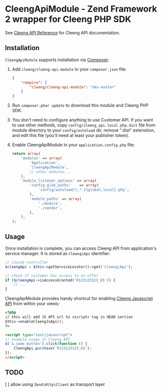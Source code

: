 CleengApiModule - Zend Framework 2 wrapper for Cleeng PHP SDK
=============================================================

See [Cleeng API Reference](http://cleeng.com/open/v3/Reference) for Cleeng API documentation.

Installation
------------

`CleengApiModule` supports installation via [Composer](http://getcomposer.org/):

1. Add `cleeng/cleeng-api-module` to your `composer.json` file:

    ```json
    {
        "require": {
            "cleeng/cleeng-api-module": "dev-master"
        }
    }
    ```

2. Run `composer.phar update` to download this module and Cleeng PHP SDK.

3. You don't need to configure anything to use Customer API. If you want to use other methods, copy
`config/cleeng_api.local.php.dist` file from module directory to your `config/autoload` dir, remove ".dist"
 extenstion, and edit this file (you'll need at least your publisher token).

4. Enable CleengApiModule in your `application.config.php` file:

    ```php
    return array(
        'modules' => array(
            'Application',
            'CleengApiModule',
            // other modules...
        ),
        'module_listener_options' => array(
            'config_glob_paths'    => array(
                'config/autoload/{,*.}{global,local}.php',
            ),
            'module_paths' => array(
                './module',
                './vendor',
            ),
        ),
    );
    ```

Usage
-----

Once installation is complete, you can access Cleeng API from application's service manager. It is stored
as `Cleeng\Api` identifier:

```php
// inside controller
$cleengApi = $this->getServiceLocator()->get('Cleeng\Api');

// check if customer has access to an offer
if ($cleengApi->isAccessGranted('R123123123_US')) {
    // ...
}
```

CleengApiModule provides handy shortcut for enabling [Cleeng Javascript API](http://cleeng.com/open/v3/JS_API_Reference/Cleeng_JavaScript_Library)
from within your views:

```html
<?php
// this will add JS API url to <script> tag in HEAD section
$this->enableCleengJsApi();
?>

<script type="text/javascript">
// example usage of Cleeng API
$('a.some_button').click(function () {
    CleengApi.purchase('R123123123_US');
});
</script>
```

TODO
----

[ ] allow using `Zend\Http\Client` as transport layer

